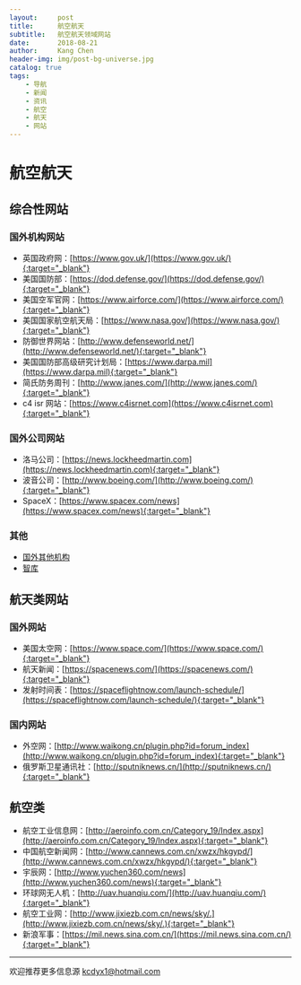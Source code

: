 ```yaml
---
layout:     post
title:      航空航天
subtitle:   航空航天领域网站
date:       2018-08-21
author:     Kang Chen
header-img: img/post-bg-universe.jpg
catalog: true
tags:
    - 导航
    - 新闻
    - 资讯
    - 航空
    - 航天
    - 网站
---
```


# 航空航天

## 综合性网站

### 国外机构网站

- 英国政府网：[https://www.gov.uk/](https://www.gov.uk/){:target="_blank"}
- 美国国防部：[https://dod.defense.gov/](https://dod.defense.gov/){:target="_blank"}
- 美国空军官网：[https://www.airforce.com/](https://www.airforce.com/){:target="_blank"}
- 美国国家航空航天局：[https://www.nasa.gov/](https://www.nasa.gov/){:target="_blank"}
- 防御世界网站：[http://www.defenseworld.net/](http://www.defenseworld.net/){:target="_blank"}
- 美国国防部高级研究计划局：[https://www.darpa.mil](https://www.darpa.mil){:target="_blank"}
- 简氏防务周刊：[http://www.janes.com/](http://www.janes.com/){:target="_blank"}
- c4 isr 网站：[https://www.c4isrnet.com](https://www.c4isrnet.com){:target="_blank"}

### 国外公司网站

- 洛马公司：[https://news.lockheedmartin.com](https://news.lockheedmartin.com){:target="_blank"}
- 波音公司：[http://www.boeing.com/](http://www.boeing.com/){:target="_blank"}
- SpaceX：[https://www.spacex.com/news](https://www.spacex.com/news){:target="_blank"}

### 其他

- [国外其他机构](/综合.html#美国)
- [智库](/智库.html#智库)

## 航天类网站

### 国外网站

- 美国太空网：[https://www.space.com/](https://www.space.com/){:target="_blank"}
- 航天新闻：[https://spacenews.com/](https://spacenews.com/){:target="_blank"}
- 发射时间表：[https://spaceflightnow.com/launch-schedule/](https://spaceflightnow.com/launch-schedule/){:target="_blank"}

### 国内网站

- 外空网：[http://www.waikong.cn/plugin.php?id=forum_index](http://www.waikong.cn/plugin.php?id=forum_index){:target="_blank"}
- 俄罗斯卫星通讯社：[http://sputniknews.cn/](http://sputniknews.cn/){:target="_blank"}

## 航空类

- 航空工业信息网：[http://aeroinfo.com.cn/Category_19/Index.aspx](http://aeroinfo.com.cn/Category_19/Index.aspx){:target="_blank"}
- 中国航空新闻网：[http://www.cannews.com.cn/xwzx/hkgypd/](http://www.cannews.com.cn/xwzx/hkgypd/){:target="_blank"}
- 宇辰网：[http://www.yuchen360.com/news](http://www.yuchen360.com/news){:target="_blank"}
- 环球网无人机：[http://uav.huanqiu.com/](http://uav.huanqiu.com/){:target="_blank"}
- 航空工业网：[http://www.jixiezb.com.cn/news/sky/.](http://www.jixiezb.com.cn/news/sky/.){:target="_blank"}
- 新浪军事：[https://mil.news.sina.com.cn/](https://mil.news.sina.com.cn/){:target="_blank"}

----

欢迎推荐更多信息源 [kcdyx1@hotmail.com](mailto:kcdyx1@hotmail.com)
